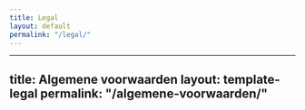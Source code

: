 ```yaml
---
title: Legal
layout: default
permalink: "/legal/"
---
```


---
title: Algemene voorwaarden
layout: template-legal
permalink: "/algemene-voorwaarden/"
---
